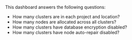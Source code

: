 This dashboard answers the following questions:

- How many clusters are in each project and location?
- How many nodes are allocated across all clusters?
- How many clusters have database encryption disabled?
- How many clusters have node auto-repair disabled?

